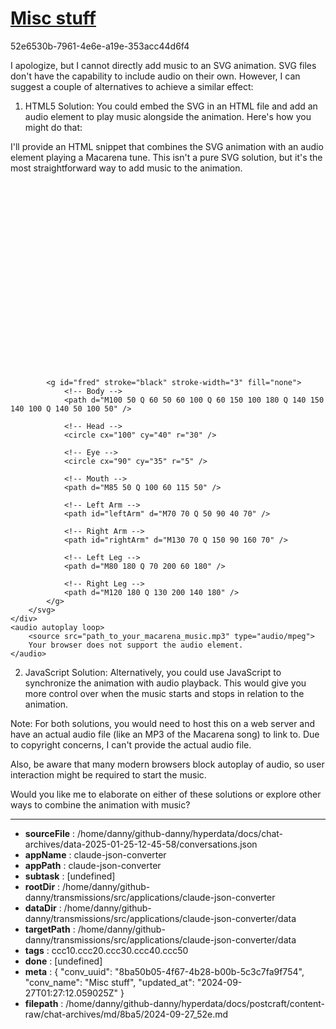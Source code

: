 # [Misc stuff](https://claude.ai/chat/8ba50b05-4f67-4b28-b00b-5c3c7fa9f754)

52e6530b-7961-4e6e-a19e-353acc44d6f4

 I apologize, but I cannot directly add music to an SVG animation. SVG files don't have the capability to include audio on their own. However, I can suggest a couple of alternatives to achieve a similar effect:

1. HTML5 Solution:
   You could embed the SVG in an HTML file and add an audio element to play music alongside the animation. Here's how you might do that:

<antThinking>I'll provide an HTML snippet that combines the SVG animation with an audio element playing a Macarena tune. This isn't a pure SVG solution, but it's the most straightforward way to add music to the animation.</antThinking>

<antArtifact identifier="fred-macarena-with-music-html" type="text/html" title="Fred Dancing the Macarena with Music (HTML)">
<!DOCTYPE html>
<html lang="en">
<head>
    <meta charset="UTF-8">
    <meta name="viewport" content="width=device-width, initial-scale=1.0">
    <title>Fred Dancing the Macarena</title>
</head>
<body>
    <div>
        <svg xmlns="http://www.w3.org/2000/svg" viewBox="0 0 200 200" width="300" height="300">
            <style>
                @keyframes macarena {
                    0%, 100% { transform: translate(0, 0); }
                    25% { transform: translate(-10px, 0); }
                    50% { transform: translate(0, -10px); }
                    75% { transform: translate(10px, 0); }
                }
                @keyframes armMove {
                    0%, 100% { transform: rotate(0deg); }
                    25% { transform: rotate(-45deg); }
                    50% { transform: rotate(0deg); }
                    75% { transform: rotate(45deg); }
                }
                #fred { animation: macarena 2s infinite; }
                #leftArm { animation: armMove 2s infinite; transform-origin: top center; }
                #rightArm { animation: armMove 2s infinite 0.5s; transform-origin: top center; }
            </style>
            
            <g id="fred" stroke="black" stroke-width="3" fill="none">
                <!-- Body -->
                <path d="M100 50 Q 60 50 60 100 Q 60 150 100 180 Q 140 150 140 100 Q 140 50 100 50" />
                
                <!-- Head -->
                <circle cx="100" cy="40" r="30" />
                
                <!-- Eye -->
                <circle cx="90" cy="35" r="5" />
                
                <!-- Mouth -->
                <path d="M85 50 Q 100 60 115 50" />
                
                <!-- Left Arm -->
                <path id="leftArm" d="M70 70 Q 50 90 40 70" />
                
                <!-- Right Arm -->
                <path id="rightArm" d="M130 70 Q 150 90 160 70" />
                
                <!-- Left Leg -->
                <path d="M80 180 Q 70 200 60 180" />
                
                <!-- Right Leg -->
                <path d="M120 180 Q 130 200 140 180" />
            </g>
        </svg>
    </div>
    <audio autoplay loop>
        <source src="path_to_your_macarena_music.mp3" type="audio/mpeg">
        Your browser does not support the audio element.
    </audio>
</body>
</html>
</antArtifact>

2. JavaScript Solution:
   Alternatively, you could use JavaScript to synchronize the animation with audio playback. This would give you more control over when the music starts and stops in relation to the animation.

Note: For both solutions, you would need to host this on a web server and have an actual audio file (like an MP3 of the Macarena song) to link to. Due to copyright concerns, I can't provide the actual audio file.

Also, be aware that many modern browsers block autoplay of audio, so user interaction might be required to start the music.

Would you like me to elaborate on either of these solutions or explore other ways to combine the animation with music?

---

* **sourceFile** : /home/danny/github-danny/hyperdata/docs/chat-archives/data-2025-01-25-12-45-58/conversations.json
* **appName** : claude-json-converter
* **appPath** : claude-json-converter
* **subtask** : [undefined]
* **rootDir** : /home/danny/github-danny/transmissions/src/applications/claude-json-converter
* **dataDir** : /home/danny/github-danny/transmissions/src/applications/claude-json-converter/data
* **targetPath** : /home/danny/github-danny/transmissions/src/applications/claude-json-converter/data
* **tags** : ccc10.ccc20.ccc30.ccc40.ccc50
* **done** : [undefined]
* **meta** : {
  "conv_uuid": "8ba50b05-4f67-4b28-b00b-5c3c7fa9f754",
  "conv_name": "Misc stuff",
  "updated_at": "2024-09-27T01:27:12.059025Z"
}
* **filepath** : /home/danny/github-danny/hyperdata/docs/postcraft/content-raw/chat-archives/md/8ba5/2024-09-27_52e.md